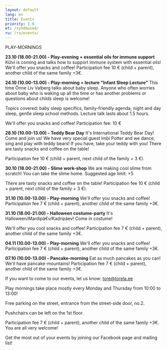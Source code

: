 ```yaml
---
layout: default
lang: en
title: Events
priority: 1.0
et: /syndmused/
ru: /ru/events/
---
```

PLAY-MORNINGS


**23.10 (18.00-21.00) - Play-evening + essential oils for immune support**
Külvi is coming and talks how to support immune system with essential oils! We'll offer you snacks and coffee!
Participation fee 10 € (child + parent), another child of the same family +3€.


**24.10 (10.00-13.00) - Play-morning + lecture "Infant Sleep Lecture"**
This time Õnne Liv Valberg talks about baby sleep. Anyone who often worries about baby who is waking up all the time or has another problems or questions about childs sleep is welcome!

Topics covered: baby sleep specifics, family-friendly agenda, night and day sleep, gentle sleep school methods. Lecture talk lasts about 1.5 hours.

We'll offer you snacks and coffee!
Participation fee: 10 €


**28.10 (10.00-13.00) - Teddy Bear Day**
It's International Teddy Bear Day! Come and join us! We have very special guest Imbi Potter and we dance, sing and play with teddy bears! If you have, take your teddy with you! 
There are tasty snacks and coffee on the table! 

Participation fee 10 € (child + parent, next child of the family + 3 €).


**30.10 (18.00-21.00) - Slime work-shop**
We are making cool slime from scratch! You can take the slime home. 
Suggested age limit: +5

There are tasty snacks and coffee on the table! 
Participation fee 10 € (child + parent, next child of the family + 3 €).


**31.10 (10.00-13.00) - Play-morning**
We'll offer you snacks and coffee!
Participation fee 7 € (child + parent), another child of the same family +3€.


**31.10 (18.00-21.00) - Halloween costume-party**
It's Halloween/Mardipä€v/Kadripäev! 
Come in costume! 

We'll offer you cool snacks and coffee!
Participation fee 7 € (child + parent), another child of the same family +3€.


**04.11 (10.00-13.00) - Play-morning**
We'll offer you snacks and coffee!
Participation fee 7 € (child + parent), another child of the same family +3€.


**07.10 (10.00-13.00) - Pancake-morning**
Eat as much pancakes as you can! We'll have pancake-mountains!
Participation fee 7 € (child + parent), another child of the same family +3€.



If you want to come to our events, let us know: tore@torela.ee

Play mornings take place mostly every Monday and Thursday from 10:00 to 13:00!

Free parking on the street, entrance from the street-side door, no.2. 

Pushchairs can be left on the 1st floor.

Participation fee 7 € (child + parent), another child of the same family +3€. You are all very welcome!


Get the most out of your events by joining our Facebook page and mailing list!

